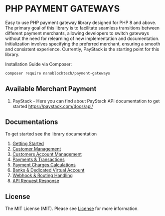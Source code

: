 # PHP PAYMENT GATEWAYS 

Easy to use PHP payment gateway library designed for PHP 8 and above.
The primary goal of this library is to facilitate seamless transitions between different payment merchants,
allowing developers to switch gateways without the need for relearning of new implementation and documentation.
Initialization involves specifying the preferred merchant, ensuring a smooth and consistent experience.
Currently, PayStack is the starting point for this library.


Installation Guide via Composer:

```bash
composer require nanoblocktech/payment-gateways
```

## Available Merchant Payment

1. PayStack - Here you can find about PayStack API documentation to get started https://paystack.com/docs/api/


## Documentations

To get started see the library documentation

1. [Getting Started](docs/)
2. [Customer Management](docs/CUSTOMER.md)
3. [Customers Account Management](docs/ACCOUNT.md)
4. [Payments & Transactions](docs/PAYMENT.md)
5. [Payment Charges Calculations](docs/CHARGES.md)
6. [Banks & Dedicated Virtual Account](docs/BANK.md)
7. [Webhook & Routing Handling](docs/HOOK.md)
8. [API Request Response](docs/RESPONSE.md)

## License

The MIT License (MIT). Please see [License](LICENSE) for more information.
